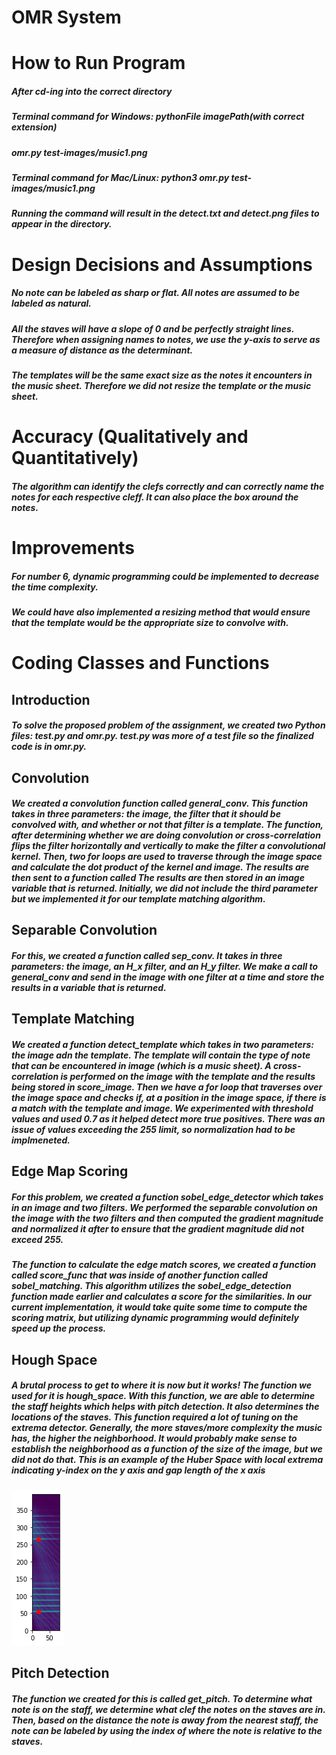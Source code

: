 # OMR System

# How to Run Program
##### After cd-ing into the correct directory
##### Terminal command for Windows: pythonFile imagePath(with correct extension)
##### omr.py test-images/music1.png
##### Terminal command for Mac/Linux: python3 omr.py test-images/music1.png
##### Running the command will result in the detect.txt and detect.png files to appear in the directory.

# Design Decisions and Assumptions
##### No note can be labeled as sharp or flat. All notes are assumed to be labeled as natural.
##### All the staves will have a slope of 0 and be perfectly straight lines. Therefore when assigning names to notes, we use the y-axis to serve as a measure of distance as the determinant. 
##### The templates will be the same exact size as the notes it encounters in the music sheet. Therefore we did not resize the template or the music sheet.


# Accuracy (Qualitatively and Quantitatively)
##### The algorithm can identify the clefs correctly and can correctly name the notes for each respective cleff. It can also place the box around the notes.


# Improvements
##### For number 6, dynamic programming could be implemented to decrease the time complexity. 
##### We could have also implemented a resizing method that would ensure that the template would be the appropriate size to convolve with.

# Coding Classes and Functions
## Introduction 
##### To solve the proposed problem of the assignment, we created two Python files: _test.py_ and _omr.py_. _test.py_ was more of a test file so the finalized code is in _omr.py_.


## Convolution
##### We created a convolution function called _general_conv_. This function takes in three parameters: the image, the filter that it should be convolved with, and whether or not that filter is a template. The function, after determining whether we are doing convolution or cross-correlation flips the filter horizontally and vertically to make the filter a convolutional kernel. Then, two for loops are used to traverse through the image space and calculate the dot product of the kernel and image. The results are then sent to a function called The results are then stored in an image variable that is returned. Initially, we did not include the third parameter but we implemented it for our template matching algorithm.

## Separable Convolution
##### For this, we created a function called _sep_conv_. It takes in three parameters: the image, an H_x filter, and an H_y filter. We make a call to _general_conv_ and send in the image with one filter at a time and store the results in a variable that is returned.


## Template Matching
##### We created a function _detect_template_ which takes in two parameters: the image adn the template. The template will contain the type of note that can be encountered in image (which is a music sheet). A cross-correlation is performed on the image with the template and the results being stored in _score_image_. Then we have a for loop that traverses over the image space and checks if, at a position in the image space, if there is a match with the template and image. We experimented with threshold values and used 0.7 as it helped detect more true positives. There was an issue of values exceeding the 255 limit, so normalization had to be implmeneted.


## Edge Map Scoring
##### For this problem, we created a function _sobel_edge_detector_ which takes in an image and two filters. We performed the separable convolution on the image with the two filters and then computed the gradient magnitude and normalized it after to ensure that the gradient magnitude did not exceed 255.
##### The function to calculate the edge match scores, we created a function called _score_func_ that was inside of another function called _sobel_matching_. This algorithm utilizes the _sobel_edge_detection_ function made earlier and calculates a score for the similarities. In our current implementation, it would take quite some time to compute the scoring matrix, but utilizing dynamic programming would definitely speed up the process.


## Hough Space
##### A brutal process to get to where it is now but it works! The function we used for it is _hough_space_. With this function, we are able to determine the staff heights which helps with pitch detection. It also determines the locations of the staves. This function required a lot of tuning on the extrema detector. Generally, the more staves/more complexity the music has, the higher the neighborhood. It would probably make sense to establish the neighborhood as a function of the size of the image, but we did not do that. This is an example of the Huber Space with local extrema indicating y-index on the y axis and gap length of the x axis
![Hough Space with Extrema](/hough_space_example.png)


## Pitch Detection
##### The function we created for this is called _get_pitch_. To determine what note is on the staff, we determine what clef the notes on the staves are in. Then, based on the distance the note is away from the nearest staff, the note can be labeled by using the index of where the note is relative to the staves. 
